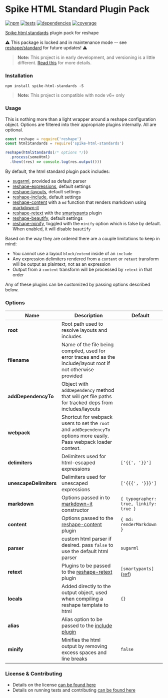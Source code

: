 # Spike HTML Standard Plugin Pack

[![npm](http://img.shields.io/npm/v/spike-html-standards.svg?style=flat)](https://badge.fury.io/js/spike-html-standards) [![tests](http://img.shields.io/travis/static-dev/spike-html-standards/master.svg?style=flat)](https://travis-ci.org/static-dev/spike-html-standards) [![dependencies](http://img.shields.io/david/static-dev/spike-html-standards.svg?style=flat)](https://david-dm.org/static-dev/spike-html-standards) [![coverage](http://img.shields.io/coveralls/static-dev/spike-html-standards.svg?style=flat)](https://coveralls.io/github/static-dev/spike-html-standards)

[Spike html standards](https://spike.readme.io/docs/html-standards) plugin pack for reshape

:warning: This package is locked and in maintenance mode -- see [reshape/standard](https://github.com/reshape/standard) for future updates! :warning:

> **Note:** This project is in early development, and versioning is a little different. [Read this](http://markup.im/#q4_cRZ1Q) for more details.

### Installation

`npm install spike-html-standards -S`

> **Note:** This project is compatible with node v6+ only

### Usage

This is nothing more than a light wrapper around a reshape configuration object. Options are filtered into their appropriate plugins internally. All are optional.

```js
const reshape = require('reshape')
const htmlStandards = require('spike-html-standards')

reshape(htmlStandards(/* options */))
  .process(someHtml)
  .then((res) => console.log(res.output()))
```

By default, the html standard plugin pack includes:

- [sugarml](https://github.com/reshape/sugarml), provided as default parser
- [reshape-expressions](https://github.com/reshape/expressions), default settings
- [reshape-layouts](https://github.com/reshape/layouts), default settings
- [reshape-include](https://github.com/reshape/include), default settings
- [reshape-content](https://github.com/reshape/content) with a `md` function that renders markdown using [markdown-it](https://github.com/markdown-it/markdown-it)
- [reshape-retext](https://github.com/reshape/retext) with the [smartypants](https://github.com/wooorm/retext-smartypants) plugin
- [reshape-beautify](https://github.com/reshape/beautify), default settings
- [reshape-minify](https://github.com/reshape/minify), toggled with the `minify` option which is false by default. When enabled, it will disable `beautify`

Based on the way they are ordered there are a couple limitations to keep in mind:

- You cannot use a layout `block/extend` inside of an `include`
- Any expression delimiters rendered from a `content` or `retext` transform will be output as plaintext, not as an expression
- Output from a `content` transform will be processed by `retext` in that order

Any of these plugins can be customized by passing options described below.

### Options

| Name | Description | Default |
| ---- | ----------- | ------- |
| **root** | Root path used to resolve layouts and includes | |
| **filename** | Name of the file being compiled, used for error traces and as the include/layout root if not otherwise provided | |
| **addDependencyTo** | Object with `addDependency` method that will get file paths for tracked deps from includes/layouts | |
| **webpack** | Shortcut for webpack users to set the `root` and `addDependencyTo` options more easily. Pass webpack loader context. | |
| **delimiters** | Delimiters used for html-escaped expressions | `['{{', '}}']` |
| **unescapeDelimiters** | Delimiters used for unescaped expressions | `['{{{', '}}}']` |
| **markdown** | Options passed in to [markdown-it](https://github.com/markdown-it/markdown-it) constructor | `{ typographer: true, linkify: true }` |
| **content** | Options passed to the [reshape-content](https://github.com/reshape/content) plugin | `{ md: renderMarkdown }` |
| **parser** | custom html parser if desired. pass `false` to use the default html parser | `sugarml` |
| **retext** | Plugins to be passed to the [reshape-retext](https://github.com/reshape/retext) plugin | `[smartypants]` ([ref](https://github.com/wooorm/retext-smartypants)) |
| **locals** | Added directly to the output object, used when compiling a reshape template to html | `{}` |
| **alias** | Alias option to be passed to the [include plugin](https://github.com/reshape/include#options) | |
| **minify** | Minifies the html output by removing excess spaces and line breaks | `false` |

### License & Contributing

- Details on the license [can be found here](LICENSE.md)
- Details on running tests and contributing [can be found here](contributing.md)
